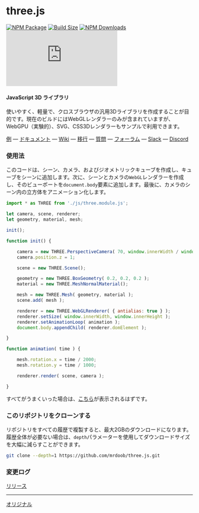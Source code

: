 three.js
========

[![NPM Package][npm]][npm-url]
[![Build Size][build-size]][build-size-url]
[![NPM Downloads][npm-downloads]][npmtrends-url]
[![Language Grade][lgtm]][lgtm-url]

#### JavaScript 3D ライブラリ ####

使いやすく、軽量で、クロスブラウザの汎用3Dライブラリを作成することが目的です。現在のビルドにはWebGLレンダラーのみが含まれていますが、WebGPU（実験的）、SVG、CSS3Dレンダラーもサンプルで利用できます。

[例](https://threejs.org/examples/) &mdash;
[ドキュメント](https://threejs.org/docs/) &mdash;
[Wiki](https://github.com/mrdoob/three.js/wiki) &mdash;
[移行](https://github.com/mrdoob/three.js/wiki/Migration-Guide) &mdash;
[質問](http://stackoverflow.com/questions/tagged/three.js) &mdash;
[フォーラム](https://discourse.threejs.org/) &mdash;
[Slack](https://join.slack.com/t/threejs/shared_invite/enQtMzYxMzczODM2OTgxLTQ1YmY4YTQxOTFjNDAzYmQ4NjU2YzRhNzliY2RiNDEyYjU2MjhhODgyYWQ5Y2MyZTU3MWNkOGVmOGRhOTQzYTk) &mdash;
[Discord](https://discordapp.com/invite/HF4UdyF)

### 使用法 ###

このコードは、シーン、カメラ、およびジオメトリックキューブを作成し、キューブをシーンに追加します。次に、シーンとカメラの`WebGL`レンダラーを作成し、そのビューポートを`document.body`要素に追加します。最後に、カメラのシーン内の立方体をアニメーション化します。

```javascript
import * as THREE from './js/three.module.js';

let camera, scene, renderer;
let geometry, material, mesh;

init();

function init() {

	camera = new THREE.PerspectiveCamera( 70, window.innerWidth / window.innerHeight, 0.01, 10 );
	camera.position.z = 1;

	scene = new THREE.Scene();

	geometry = new THREE.BoxGeometry( 0.2, 0.2, 0.2 );
	material = new THREE.MeshNormalMaterial();

	mesh = new THREE.Mesh( geometry, material );
	scene.add( mesh );

	renderer = new THREE.WebGLRenderer( { antialias: true } );
	renderer.setSize( window.innerWidth, window.innerHeight );
	renderer.setAnimationLoop( animation );
	document.body.appendChild( renderer.domElement );

}

function animation( time ) {

	mesh.rotation.x = time / 2000;
	mesh.rotation.y = time / 1000;

	renderer.render( scene, camera );

}
```

すべてがうまくいった場合は、[こちら](https://jsfiddle.net/zdjankqw/)が表示されるはずです。

### このリポジトリをクローンする ###

リポジトリをすべての履歴で複製すると、最大2GBのダウンロードになります。履歴全体が必要ない場合は、`depth`パラメーターを使用してダウンロードサイズを大幅に減らすことができます。

```sh
git clone --depth=1 https://github.com/mrdoob/three.js.git
```

### 変更ログ ###

[リリース](https://github.com/mrdoob/three.js/releases)


[npm]: https://img.shields.io/npm/v/three
[npm-url]: https://www.npmjs.com/package/three
[build-size]: https://badgen.net/bundlephobia/minzip/three
[build-size-url]: https://bundlephobia.com/result?p=three
[npm-downloads]: https://img.shields.io/npm/dw/three
[npmtrends-url]: https://www.npmtrends.com/three
[lgtm]: https://img.shields.io/lgtm/alerts/github/mrdoob/three.js
[lgtm-url]: https://lgtm.com/projects/g/mrdoob/three.js/

---
[オリジナル](https://github.com/mrdoob/three.js/blob/dev/README.md)
